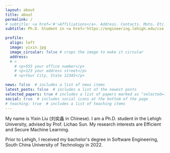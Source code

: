 ```yaml
---
layout: about
title: about
permalink: /
# subtitle: <a href='#'>Affiliations</a>. Address. Contacts. Moto. Etc.
subtitle: Ph.D. Student in <a href='https://engineering.lehigh.edu/cse'>Lehigh University</a>. 

profile:
  align: left
  image: yixin.jpg
  image_circular: false # crops the image to make it circular
  address: 
  # >
    # <p>555 your office number</p>
    # <p>123 your address street</p>
    # <p>Your City, State 12345</p>

news: false  # includes a list of news items
latest_posts: false  # includes a list of the newest posts
selected_papers: true # includes a list of papers marked as "selected={true}"
social: true  # includes social icons at the bottom of the page
# teaching: true  # includes a list of teaching items
---
```


<!-- Write your biography here. Tell the world about yourself. Link to your favorite [subreddit](http://reddit.com). You can put a picture in, too. The code is already in, just name your picture `prof_pic.jpg` and put it in the `img/` folder.

Put your address / P.O. box / other info right below your picture. You can also disable any these elements by editing `profile` property of the YAML header of your `_pages/about.md`. Edit `_bibliography/papers.bib` and Jekyll will render your [publications page](/al-folio/publications/) automatically.

Link to your social media connections, too. This theme is set up to use [Font Awesome icons](http://fortawesome.github.io/Font-Awesome/) and [Academicons](https://jpswalsh.github.io/academicons/), like the ones below. Add your Facebook, Twitter, LinkedIn, Google Scholar, or just disable all of them. -->

My name is Yixin Liu (刘奕鑫 in Chinese). I am a Ph.D. student in the Lehigh University, advised by Prof. Lichao Sun. My research interests are Efficient and Secure Machine Learning. 
<!-- I am now working on how to improve the reliability of recent Large Language Model.  -->
Prior to Lehigh, I received my bachelor's degree in Software Engineering, South China University of Technology in 2022.

